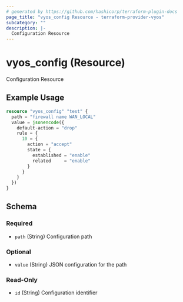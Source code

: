 ```yaml
---
# generated by https://github.com/hashicorp/terraform-plugin-docs
page_title: "vyos_config Resource - terraform-provider-vyos"
subcategory: ""
description: |-
  Configuration Resource
---
```


# vyos_config (Resource)

Configuration Resource

## Example Usage

```terraform
resource "vyos_config" "test" {
  path = "firewall name WAN_LOCAL"
  value = jsonencode({
    default-action = "drop"
    rule = {
      10 = {
        action = "accept"
        state = {
          established = "enable"
          related     = "enable"
        }
      }
    }
  })
}
```

<!-- schema generated by tfplugindocs -->
## Schema

### Required

- `path` (String) Configuration path

### Optional

- `value` (String) JSON configuration for the path

### Read-Only

- `id` (String) Configuration identifier


